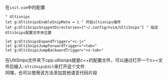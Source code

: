 在`init.vim`中的配置
```
" Ultisnips
let g:UltiSnipsEnableSnipMate = 1 " 开启ultisnips插件
let g:UltiSnipsSnippetDirectories=["~/.config/nvim/UltiSnips"] " 指定UltiSnips配置文件夹位置

let g:UltiSnipsExpandTrigger="<c-j>"
let g:UltiSnipsJumpForwardTrigger="<tab>"
let g:UltiSnipsJumpBackwardTrigger="<s-tab>"
```
在UltiSnips文件夹下cpp.ultisnips就是c++的配置文件，可以通过打开一个c++文件后输入`:UltiSnipsEdit`来打开这个文件  
同理，也可以使用该方法添加其他语言代码片段
